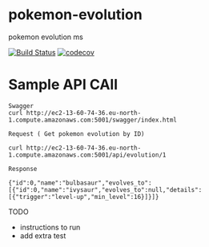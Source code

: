 # pokemon-evolution
pokemon evolution ms

[![Build Status](https://img.shields.io/circleci/build/github/FreddyTaelo/pokemon-evolution/main)](https://circleci.com/gh/FreddyTaelo/pokemon-evolution/tree/main)
[![codecov](https://codecov.io/gh/FreddyTaelo/pokemon-evolution/graph/badge.svg?token=TI8U5EK22W)](https://codecov.io/gh/FreddyTaelo/pokemon-evolution)

# Sample API CAll
```
Swagger
curl http://ec2-13-60-74-36.eu-north-1.compute.amazonaws.com:5001/swagger/index.html

Request ( Get pokemon evolution by ID)

curl http://ec2-13-60-74-36.eu-north-1.compute.amazonaws.com:5001/api/evolution/1

Response

{"id":0,"name":"bulbasaur","evolves_to":[{"id":0,"name":"ivysaur","evolves_to":null,"details":[{"trigger":"level-up","min_level":16}]}]}
```
TODO
- instructions to run
- add extra test
